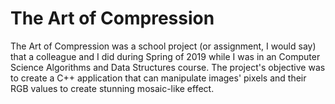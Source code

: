 # The Art of Compression

The Art of Compression was a school project (or assignment, I would say) that a colleague and I did during Spring of 2019 while I was in an Computer Science Algorithms and Data Structures course. The project's objective was to create a C++ application that can manipulate images' pixels and their RGB values to create stunning mosaic-like effect.
